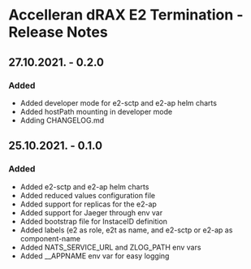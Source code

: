 


# Accelleran dRAX E2 Termination - Release Notes

## 27.10.2021. - 0.2.0
### Added
  - Added developer mode for e2-sctp and e2-ap helm charts
  - Added hostPath mounting in developer mode
  - Adding CHANGELOG.md

## 25.10.2021. - 0.1.0
### Added
  - Added e2-sctp and e2-ap helm charts
  - Added reduced values configuration file
  - Added support for replicas for the e2-ap
  - Added support for Jaeger through env var
  - Added bootstrap file for InstaceID definition
  - Added labels (e2 as role, e2t as name, and e2-sctp or e2-ap as component-name
  - Added NATS_SERVICE_URL and ZLOG_PATH env vars
  - Added __APPNAME env var for easy logging
